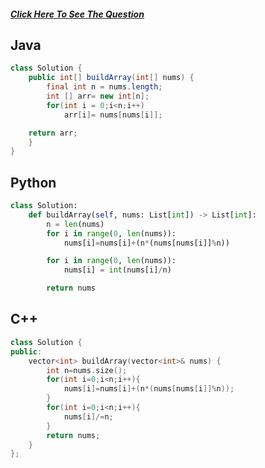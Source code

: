 ##### [Click Here To See The Question](https://leetcode.com/problems/build-array-from-permutation/)

## Java
```Java
class Solution {
    public int[] buildArray(int[] nums) {
        final int n = nums.length;
        int [] arr= new int[n];
        for(int i = 0;i<n;i++)
            arr[i]= nums[nums[i]];

    return arr;
    }
}
```

## Python
```Python
class Solution:
    def buildArray(self, nums: List[int]) -> List[int]:
        n = len(nums)
        for i in range(0, len(nums)):
            nums[i]=nums[i]+(n*(nums[nums[i]]%n))

        for i in range(0, len(nums)):
            nums[i] = int(nums[i]/n)

        return nums
```

## C++
```cpp
class Solution {
public:
    vector<int> buildArray(vector<int>& nums) {
        int n=nums.size();
        for(int i=0;i<n;i++){
            nums[i]=nums[i]+(n*(nums[nums[i]]%n));
        }
        for(int i=0;i<n;i++){
            nums[i]/=n;
        }
        return nums;
    }
};
```
